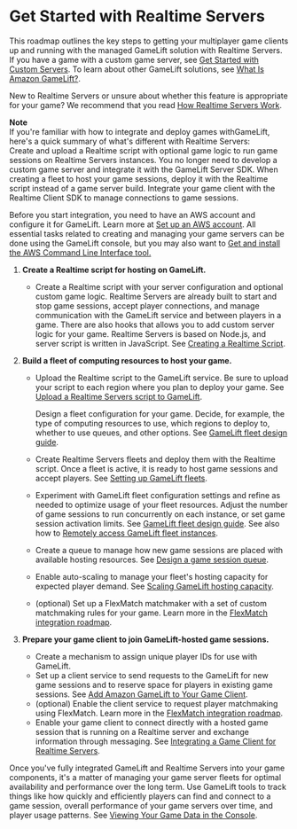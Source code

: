 # Get Started with Realtime Servers<a name="realtime-plan"></a>

This roadmap outlines the key steps to getting your multiplayer game clients up and running with the managed GameLift solution with Realtime Servers\. If you have a game with a custom game server, see [Get Started with Custom Servers](gamelift-integration.md)\. To learn about other GameLift solutions, see [What Is Amazon GameLift?](gamelift-intro.md)\. 

New to Realtime Servers or unsure about whether this feature is appropriate for your game? We recommend that you read [How Realtime Servers Work](realtime-howitworks.md)\. 

**Note**  
If you're familiar with how to integrate and deploy games withGameLift, here's a quick summary of what's different with Realtime Servers:  
Create and upload a Realtime script with optional game logic to run game sessions on Realtime Servers instances\. You no longer need to develop a custom game server and integrate it with the GameLift Server SDK\.
When creating a fleet to host your game sessions, deploy it with the Realtime script instead of a game server build\. 
Integrate your game client with the Realtime Client SDK to manage connections to game sessions\. 

Before you start integration, you need to have an AWS account and configure it for GameLift\. Learn more at [Set up an AWS account](setting-up-aws-login.md)\. All essential tasks related to creating and managing your game servers can be done using the GameLift console, but you may also want to [Get and install the AWS Command Line Interface tool\.](https://aws.amazon.com/cli/) 

1. **Create a Realtime script for hosting on GameLift\.**
   + Create a Realtime script with your server configuration and optional custom game logic\. Realtime Servers are already built to start and stop game sessions, accept player connections, and manage communication with the GameLift service and between players in a game\. There are also hooks that allows you to add custom server logic for your game\. Realtime Servers is based on Node\.js, and server script is written in JavaScript\. See [Creating a Realtime Script](realtime-script.md)\.

1. **Build a fleet of computing resources to host your game\.**
   + Upload the Realtime script to the GameLift service\. Be sure to upload your script to each region where you plan to deploy your game\. See [Upload a Realtime Servers script to GameLift](realtime-script-uploading.md)\.

     Design a fleet configuration for your game\. Decide, for example, the type of computing resources to use, which regions to deploy to, whether to use queues, and other options\. See [GameLift fleet design guide](fleets-design.md)\.
   + Create Realtime Servers fleets and deploy them with the Realtime script\. Once a fleet is active, it is ready to host game sessions and accept players\. See [Setting up GameLift fleets](fleets-intro.md)\. 
   + Experiment with GameLift fleet configuration settings and refine as needed to optimize usage of your fleet resources\. Adjust the number of game sessions to run concurrently on each instance, or set game session activation limits\. See [GameLift fleet design guide](fleets-design.md)\. See also how to [Remotely access GameLift fleet instances](fleets-remote-access.md)\.
   + Create a queue to manage how new game sessions are placed with available hosting resources\. See [Design a game session queue](queues-design.md)\. 
   + Enable auto\-scaling to manage your fleet's hosting capacity for expected player demand\. See [Scaling GameLift hosting capacity](fleets-manage-capacity.md)\. 
   + \(optional\) Set up a FlexMatch matchmaker with a set of custom matchmaking rules for your game\. Learn more in the [FlexMatch integration roadmap](https://docs.aws.amazon.com/gamelift/latest/flexmatchguide/match-tasks.html)\.

1. **Prepare your game client to join GameLift\-hosted game sessions\.**
   + Create a mechanism to assign unique player IDs for use with GameLift\.
   + Set up a client service to send requests to the GameLift for new game sessions and to reserve space for players in existing game sessions\. See [Add Amazon GameLift to Your Game Client](gamelift-sdk-client-api.md)\.
   + \(optional\) Enable the client service to request player matchmaking using FlexMatch\. Learn more in the [FlexMatch integration roadmap](https://docs.aws.amazon.com/gamelift/latest/flexmatchguide/match-tasks.html)\.
   +  Enable your game client to connect directly with a hosted game session that is running on a Realtime server and exchange information through messaging\. See [Integrating a Game Client for Realtime Servers](realtime-client.md)\.

Once you've fully integrated GameLift and Realtime Servers into your game components, it's a matter of managing your game server fleets for optimal availability and performance over the long term\. Use GameLift tools to track things like how quickly and efficiently players can find and connect to a game session, overall performance of your game servers over time, and player usage patterns\. See [Viewing Your Game Data in the Console](gamelift-console-intro.md)\.